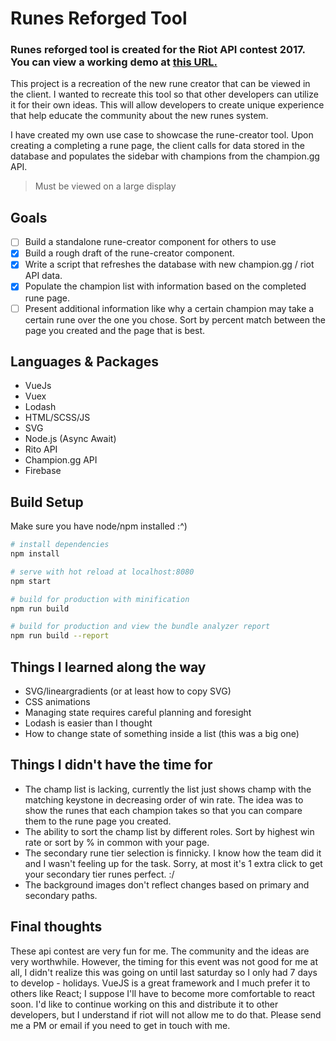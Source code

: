 # Runes Reforged Tool

### Runes reforged tool is created for the Riot API contest 2017. You can view a working demo at [this URL.](https://runesreforged-87f0f.firebaseapp.com/)

This project is a recreation of the new rune creator that can be viewed in the client. I wanted to recreate this tool so that other developers can utilize it for their own ideas. This will allow developers to create unique experience that help educate the community about the new runes system.

I have created my own use case to showcase the rune-creator tool. Upon creating a completing a rune page, the client calls for data stored in the database and populates the sidebar with champions from the champion.gg API.

> Must be viewed on a large display

## Goals

- [ ] Build a standalone rune-creator component for others to use
- [x] Build a rough draft of the rune-creator component.
- [x] Write a script that refreshes the database with new champion.gg / riot API data.
- [x] Populate the champion list with information based on the completed rune page.
- [ ] Present additional information like why a certain champion may take a certain rune over the one you chose. Sort by percent match between the page you created and the page that is best.

## Languages & Packages

- VueJs
- Vuex
- Lodash
- HTML/SCSS/JS
- SVG
- Node.js (Async Await)
- Rito API
- Champion.gg API
- Firebase


## Build Setup
Make sure you have node/npm installed :^)

``` bash
# install dependencies
npm install

# serve with hot reload at localhost:8080
npm start

# build for production with minification
npm run build

# build for production and view the bundle analyzer report
npm run build --report
```

## Things I learned along the way
* SVG/lineargradients (or at least how to copy SVG)
* CSS animations
* Managing state requires careful planning and foresight
* Lodash is easier than I thought
* How to change state of something inside a list (this was a big one)

## Things I didn't have the time for
* The champ list is lacking, currently the list just shows champ with the matching keystone in decreasing order of win rate. The idea was to show the runes that each champion takes so that you can compare them to the rune page you created.
* The ability to sort the champ list by different roles. Sort by highest win rate or sort by % in common with your page.
* The secondary rune tier selection is finnicky. I know how the team did it and I wasn't feeling up for the task. Sorry, at most it's 1 extra click to get your secondary tier runes perfect. :/
* The background images don't reflect changes based on primary and secondary paths.

## Final thoughts
These api contest are very fun for me. The community and the ideas are very worthwhile. However, the timing for this event was not good for me at all, I didn't realize this was going on until last saturday so I only had 7 days to develop - holidays. VueJS is a great framework and I much prefer it to others like React; I suppose I'll have to become more comfortable to react soon. I'd like to continue working on this and distribute it to other developers, but I understand if riot will not allow me to do that. Please send me a PM or email if you need to get in touch with me.
